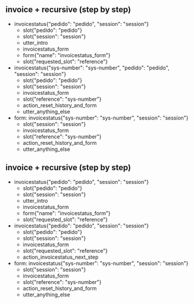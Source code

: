 ## invoice + recursive (step by step)
* invoicestatus{"pedido": "pedido", "session": "session"}
    - slot{"pedido": "pedido"}
    - slot{"session": "session"}
    - utter_intro
    - invoicestatus_form
    - form{"name": "invoicestatus_form"}
    - slot{"requested_slot": "reference"}
* invoicestatus{"sys-number": "sys-number", "pedido": "pedido", "session": "session"}
    - slot{"pedido": "pedido"}
    - slot{"session": "session"}
    - invoicestatus_form
    - slot{"reference": "sys-number"}
    - action_reset_history_and_form
    - utter_anything_else
* form: invoicestatus{"sys-number": "sys-number", "session": "session"}
    - slot{"session": "session"}
    - invoicestatus_form
    - slot{"reference": "sys-number"}
    - action_reset_history_and_form
    - utter_anything_else
    
## invoice + recursive (step by step)
* invoicestatus{"pedido": "pedido", "session": "session"}
    - slot{"pedido": "pedido"}
    - slot{"session": "session"}
    - utter_intro
    - invoicestatus_form
    - form{"name": "invoicestatus_form"}
    - slot{"requested_slot": "reference"}
* invoicestatus{"pedido": "pedido", "session": "session"}
    - slot{"pedido": "pedido"}
    - slot{"session": "session"}
    - invoicestatus_form
    - slot{"requested_slot": "reference"}
    - action_invoicestatus_next_step
* form: invoicestatus{"sys-number": "sys-number", "session": "session"}
    - slot{"session": "session"}
    - invoicestatus_form
    - slot{"reference": "sys-number"}
    - action_reset_history_and_form
    - utter_anything_else
    